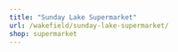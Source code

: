 ```yaml
---
title: "Sunday Lake Supermarket"
url: /wakefield/sunday-lake-supermarket/
shop: supermarket
---
```

